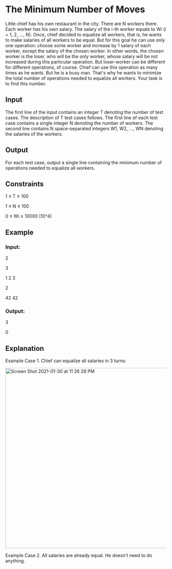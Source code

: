 # The Minimum Number of Moves

Little chief has his own restaurant in the city. There are N workers there. Each worker has his own salary. 
The salary of the i-th worker equals to Wi (i = 1, 2, ..., N). 
Once, chief decided to equalize all workers, that is, he wants to make salaries of all workers to be equal. 
But for this goal he can use only one operation: choose some worker and increase by 1 salary of each worker, except the salary of the chosen worker. 
In other words, the chosen worker is the loser, who will be the only worker, whose salary will be not increased during this particular operation. 
But loser-worker can be different for different operations, of course. Chief can use this operation as many times as he wants. But he is a busy man. 
That's why he wants to minimize the total number of operations needed to equalize all workers. Your task is to find this number.

## Input

The first line of the input contains an integer T denoting the number of test cases. 
The description of T test cases follows. The first line of each test case contains a single integer N denoting the number of workers. 
The second line contains N space-separated integers W1, W2, ..., WN denoting the salaries of the workers.

## Output

For each test case, output a single line containing the minimum number of operations needed to equalize all workers.

## Constraints

1 ≤ T ≤ 100

1 ≤ N ≤ 100

0 ≤ Wi ≤ 10000 (10^4)

## Example

### Input:

2

3

1 2 3

2

42 42

### Output:

3

0

## Explanation

Example Case 1. Chief can equalize all salaries in 3 turns:

<img width="562" alt="Screen Shot 2021-01-30 at 11 26 28 PM" src="https://user-images.githubusercontent.com/69542867/106376521-57b75480-6353-11eb-90b2-f233bb9f188b.png">

Example Case 2. All salaries are already equal. He doesn't need to do anything.
